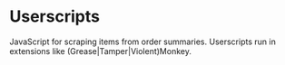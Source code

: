 # Userscripts
JavaScript for scraping items from order summaries. Userscripts run in extensions like (Grease|Tamper|Violent)Monkey.